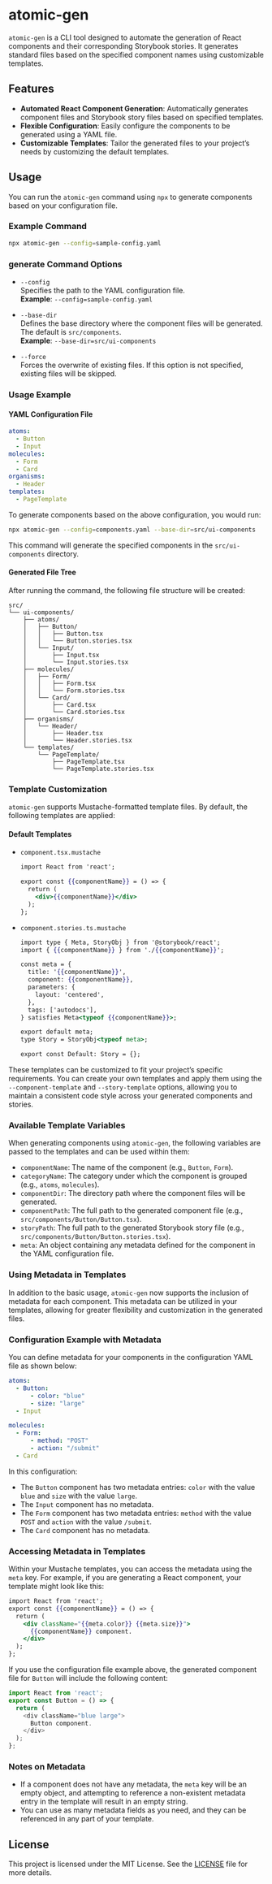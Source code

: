 # atomic-gen

`atomic-gen` is a CLI tool designed to automate the generation of React components and their corresponding Storybook stories. It generates standard files based on the specified component names using customizable templates.

## Features

- **Automated React Component Generation**: Automatically generates component files and Storybook story files based on specified templates.
- **Flexible Configuration**: Easily configure the components to be generated using a YAML file.
- **Customizable Templates**: Tailor the generated files to your project’s needs by customizing the default templates.

## Usage

You can run the `atomic-gen` command using `npx` to generate components based on your configuration file.

### Example Command

```bash
npx atomic-gen --config=sample-config.yaml
```

### generate Command Options

- `--config`  
  Specifies the path to the YAML configuration file.  
  **Example**: `--config=sample-config.yaml`

- `--base-dir`  
  Defines the base directory where the component files will be generated. The default is `src/components`.  
  **Example**: `--base-dir=src/ui-components`

- `--force`  
  Forces the overwrite of existing files. If this option is not specified, existing files will be skipped.

### Usage Example

#### YAML Configuration File

```yaml
atoms:
  - Button
  - Input
molecules:
  - Form
  - Card
organisms:
  - Header
templates:
  - PageTemplate
```

To generate components based on the above configuration, you would run:

```bash
npx atomic-gen --config=components.yaml --base-dir=src/ui-components
```

This command will generate the specified components in the `src/ui-components` directory.

#### Generated File Tree

After running the command, the following file structure will be created:

```plaintext
src/
└── ui-components/
    ├── atoms/
    │   ├── Button/
    │   │   ├── Button.tsx
    │   │   └── Button.stories.tsx
    │   └── Input/
    │       ├── Input.tsx
    │       └── Input.stories.tsx
    ├── molecules/
    │   ├── Form/
    │   │   ├── Form.tsx
    │   │   └── Form.stories.tsx
    │   └── Card/
    │       ├── Card.tsx
    │       └── Card.stories.tsx
    ├── organisms/
    │   └── Header/
    │       ├── Header.tsx
    │       └── Header.stories.tsx
    └── templates/
        └── PageTemplate/
            ├── PageTemplate.tsx
            └── PageTemplate.stories.tsx
```

### Template Customization

`atomic-gen` supports Mustache-formatted template files. By default, the following templates are applied:

#### Default Templates

- `component.tsx.mustache`

  ```mustache
  import React from 'react';

  export const {{componentName}} = () => {
    return (
      <div>{{componentName}}</div>
    );
  };
  ```

- `component.stories.ts.mustache`

  ```mustache
  import type { Meta, StoryObj } from '@storybook/react';
  import { {{componentName}} } from './{{componentName}}';

  const meta = {
    title: '{{componentName}}',
    component: {{componentName}},
    parameters: {
      layout: 'centered',
    },
    tags: ['autodocs'],
  } satisfies Meta<typeof {{componentName}}>;

  export default meta;
  type Story = StoryObj<typeof meta>;

  export const Default: Story = {};
  ```

These templates can be customized to fit your project’s specific requirements. You can create your own templates and apply them using the `--component-template` and `--story-template` options, allowing you to maintain a consistent code style across your generated components and stories.

### Available Template Variables

When generating components using `atomic-gen`, the following variables are passed to the templates and can be used within them:

- `componentName`: The name of the component (e.g., `Button`, `Form`).
- `categoryName`: The category under which the component is grouped (e.g., `atoms`, `molecules`).
- `componentDir`: The directory path where the component files will be generated.
- `componentPath`: The full path to the generated component file (e.g., `src/components/Button/Button.tsx`).
- `storyPath`: The full path to the generated Storybook story file (e.g., `src/components/Button/Button.stories.tsx`).
- `meta`: An object containing any metadata defined for the component in the YAML configuration file.

### Using Metadata in Templates

In addition to the basic usage, `atomic-gen` now supports the inclusion of metadata for each component. This metadata can be utilized in your templates, allowing for greater flexibility and customization in the generated files.

### Configuration Example with Metadata

You can define metadata for your components in the configuration YAML file as shown below:

```yaml
atoms:
  - Button:
      - color: "blue"
      - size: "large"
  - Input

molecules:
  - Form:
      - method: "POST"
      - action: "/submit"
  - Card
```

In this configuration:

*   The `Button` component has two metadata entries: `color` with the value `blue` and `size` with the value `large`.
*   The `Input` component has no metadata.
*   The `Form` component has two metadata entries: `method` with the value `POST` and `action` with the value `/submit`.
*   The `Card` component has no metadata.

### Accessing Metadata in Templates

Within your Mustache templates, you can access the metadata using the `meta` key. For example, if you are generating a React component, your template might look like this:

```mustache
import React from 'react'; 
export const {{componentName}} = () => { 
  return ( 
    <div className="{{meta.color}} {{meta.size}}"> 
      {{componentName}} component. 
    </div> 
  ); 
};
```

If you use the configuration file example above, the generated component file for `Button` will include the following content:

```javascript
import React from 'react'; 
export const Button = () => { 
  return ( 
    <div className="blue large"> 
      Button component. 
    </div> 
  ); 
};
```

### Notes on Metadata

*   If a component does not have any metadata, the `meta` key will be an empty object, and attempting to reference a non-existent metadata entry in the template will result in an empty string.
*   You can use as many metadata fields as you need, and they can be referenced in any part of your template.

## License

This project is licensed under the MIT License. See the [LICENSE](LICENSE) file for more details.
